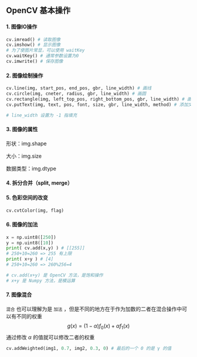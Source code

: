## OpenCV 基本操作



#### 1. 图像IO操作

```python
cv.imread() # 读取图像
cv.imshow() # 显示图像
# 为了使图片常显，可以使用 waitKey
cv.waitKey() # 通常参数设置为0
cv.imwrite() # 保存图像
```

#### 2. 图像绘制操作

```python
cv.line(img, start_pos, end_pos, gbr, line_width) # 画线
cv.circle(img, cneter, radius, gbr, line_width) # 画圆
cv.rectangle(img, left_top_pos, right_bottom_pos, gbr, line_width) # 画矩形
cv.putText(img, text, pos, font, size, gbr, line_width, method) # 添加文字

# line_width 设置为 -1 指填充
```

#### 3. 图像的属性

形状：img.shape

大小：img.size

数据类型：img.dtype

#### 4. 拆分合并（split, merge）

#### 5. 色彩空间的改变

```python
cv.cvtColor(img, flag)
```

#### 6. 图像的加法

```python
x = np.uint8([250])
y = np.uint8([10])
print( cv.add(x,y) ) # [[255]] 
# 250+10=260 => 255 有上限
print( x+y ) # [4] 
# 250+10=260 => 260%256=4

# cv.add(x+y) 是 OpenCV 方法，是饱和操作
# x+y 是 Numpy 方法，是模运算
```

#### 7. 图像混合

`混合` 也可以理解为是 `加法` ，但是不同的地方在于作为加数的二者在混合操作中可以有不同的权重
$$
g(x) = (1-\alpha)f_0(x)+\alpha f_1(x)
$$
通过修改 $\alpha$ 的值就可以修改二者的权重

```python
cv.addWeighted(img1, 0.7, img2, 0.3, 0) # 最后的一个 0 的是 γ 的值
```

